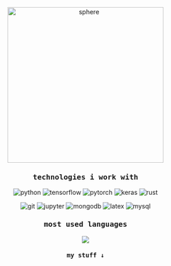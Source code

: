 <p align="center">
<img src="https://media4.giphy.com/media/RQ8vM7tsD6Csw/giphy.gif" alt="sphere" width="350vw"/>
</p>

<h3 align="center"><samp>technologies i work with</samp></h3>
<p align="center">
<img alt="python" src="https://img.shields.io/badge/python-0D1117?logo=python&logoColor=blue&style=flat-square">
<img alt="tensorflow" src="https://img.shields.io/badge/tensorflow-0D1117?logo=tensorflow&logoColor=FF86001&style=flat-square">
<img alt="pytorch" src="https://img.shields.io/badge/pytorch-0D1117?logo=pytorch&logoColor=EE4C2C&style=flat-square">
<img alt="keras" src="https://img.shields.io/badge/keras-0D1117?logo=keras&logoColor=C90000&style=flat-square">
  <img alt="rust" src="https://img.shields.io/badge/rust-0D1117?logo=rust&logoColor=F74C00&style=flat-square">

</p>
  <p align="center">
<img alt="git" src="https://img.shields.io/badge/git-0D1117?logo=git&logoColor=E84E31&style=flat-square">
<img alt="jupyter" src="https://img.shields.io/badge/jupyter-0D1117?logo=jupyter&logoColor=F37821&style=flat-square">
<img alt="mongodb" src="https://img.shields.io/badge/mongodb-0D1117?logo=mongodb&logoColor=10AA50&style=flat-square">
<img alt="latex" src="https://img.shields.io/badge/latex-0D1117?logo=latex&logoColor=008181&style=flat-square">
<img alt="mysql" src="https://img.shields.io/badge/mysql-0D1117?logo=mysql&logoColor=E48E00&style=flat-square">
</p>
<h3 align="center"><samp>most used languages<samp></h3>
<p align="center"><img src="https://github-readme-stats.vercel.app/api/top-langs/?username=keyp0s&layout=compact&theme=dark&bg_color=0D1117&hide_border=true&border_radius=0&hide_title=true" /></p>

<h4 align="center"><samp>my stuff ↓</samp></h4>
